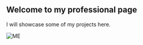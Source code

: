 
## Welcome to my professional page

I will showcase some of my projects here.

![ME](https://scontent-lga3-2.xx.fbcdn.net/v/t1.0-9/48418793_10210167589904986_6993109336675319808_n.jpg?_nc_cat=109&_nc_sid=09cbfe&_nc_ohc=OoxEHrntNVIAX9AEXJQ&_nc_ht=scontent-lga3-2.xx&oh=25f5b8dfcc7b7e1c456381b7cf89605e&oe=5FAC7656)



